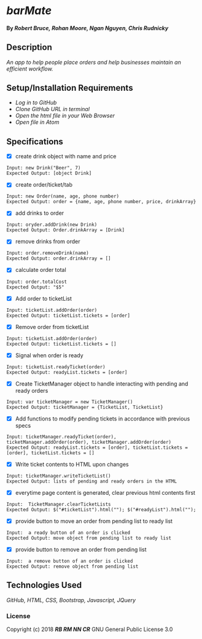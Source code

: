 # _barMate_

#### By _**Robert Bruce, Rohan Moore, Ngan Nguyen, Chris Rudnicky**_

## Description

_An app to help people place orders and help businesses maintain an efficient workflow._

## Setup/Installation Requirements

* _Log in to GitHub_
* _Clone GitHub URL in terminal_
* _Open the html file in your Web Browser_
* _Open file in Atom_

## Specifications

- [x] create drink object with name and price
````
Input: new Drink("Beer", 7)
Expected Output: [object Drink]
````

- [x] create order/ticket/tab
````
Input: new Order(name, age, phone number)
Expected Output: order = {name, age, phone number, price, drinkArray}
````

- [x] add drinks to order
````
Input: oryder.addDrink(new Drink)
Expected Output: Order.drinkArray = [Drink]
````

- [x] remove drinks from order
````
Input: order.removeDrink(name)
Expected Output: order.drinkArray = []
````

- [x] calculate order total
````
Input: order.totalCost
Expected Output: "$5"
````

- [x] Add order to ticketList
````
Input: ticketList.addOrder(order)
Expected Output: ticketList.tickets = [order]
````

- [x] Remove order from ticketList
````
Input: ticketList.addOrder(order)
Expected Output: ticketList.tickets = []
````

- [x] Signal when order is ready
````
Input: ticketList.readyTicket(order)
Expected Output: readyList.tickets = [order]
````

- [x] Create TicketManager object to handle interacting with pending and ready orders
````
Input: var ticketManager = new TicketManager()
Expected Output: ticketManager = {TicketList, TicketList}
````

- [x] Add functions to modify pending tickets in accordance with previous specs
````
Input: ticketManager.readyTicket(order), ticketManager.addOrder(order), ticketManager.addOrder(order)
Expected Output: readyList.tickets = [order], ticketList.tickets = [order], ticketList.tickets = []
````

- [x] Write ticket contents to HTML upon changes
````
Input: ticketManager.writeTicketList()
Expected Output: lists of pending and ready orders in the HTML
````

- [x] everytime page content is generated, clear previous html contents first
````
Input:  TicketManager.clearTicketLists
Expected Output: $("#ticketList").html(""); $("#readyList").html("");
````

- [x] provide button to move an order from pending list to ready list
````
Input:  a ready button of an order is clicked
Expected Output: move object from pending list to ready list
````


- [x] provide button to remove an order from pending list
````
Input:  a remove button of an order is clicked
Expected Output: remove object from pending list  
````


## Technologies Used
_GitHub, HTML, CSS, Bootstrap, Javascript, JQuery_

### License
Copyright (c) 2018 **_RB RM NN CR_** GNU General Public License 3.0
